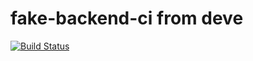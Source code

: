# fake-backend-ci from deve

[![Build Status](http://3.235.63.115/buildStatus/icon?job=jenkins-ci)](http://3.235.63.115/job/jenkins-ci/)
